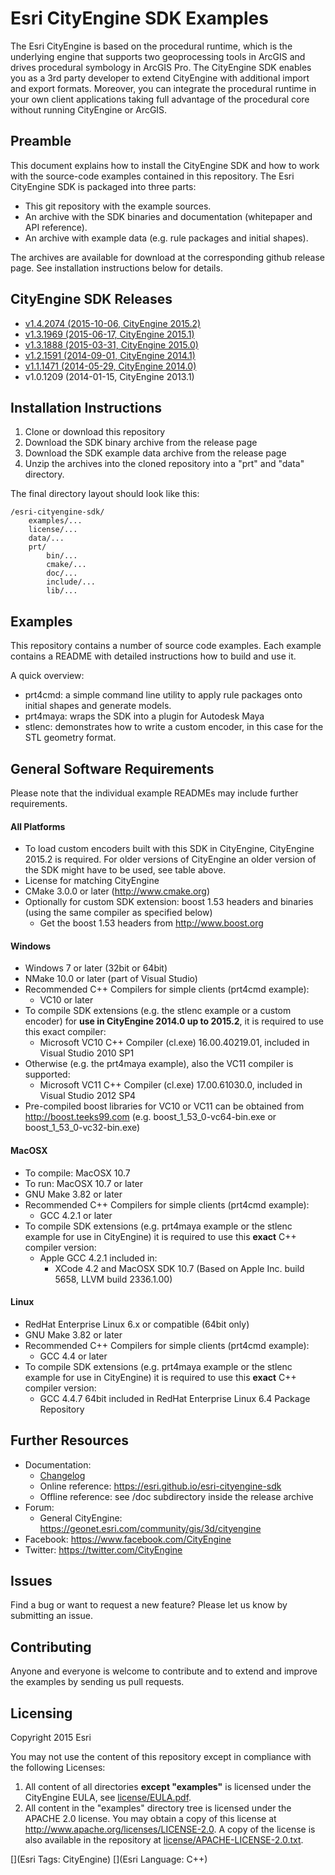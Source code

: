 # Esri CityEngine SDK Examples

The Esri CityEngine is based on the procedural runtime, which is the underlying engine that supports two geoprocessing tools in ArcGIS and drives procedural symbology in ArcGIS Pro. The CityEngine SDK enables you as a 3rd party developer to extend CityEngine with additional import and export formats. Moreover, you can integrate the procedural runtime in your own client applications taking full advantage of the procedural core without running CityEngine or ArcGIS.

## Preamble

This document explains how to install the CityEngine SDK and how to work with the source-code examples contained in this repository. The Esri CityEngine SDK is packaged into three parts:
- This git repository with the example sources.
- An archive with the SDK binaries and documentation (whitepaper and API reference).
- An archive with example data (e.g. rule packages and initial shapes).

The archives are available for download at the corresponding github release page. See installation instructions below for details.

## CityEngine SDK Releases
- [v1.4.2074 (2015-10-06, CityEngine 2015.2)](https://github.com/Esri/esri-cityengine-sdk/releases/tag/1.4.2074)
- [v1.3.1969 (2015-06-17, CityEngine 2015.1)](https://github.com/Esri/esri-cityengine-sdk/releases/tag/1.3.1969)
- [v1.3.1888 (2015-03-31, CityEngine 2015.0)](https://github.com/Esri/esri-cityengine-sdk/releases/tag/1.3.1888)
- [v1.2.1591 (2014-09-01, CityEngine 2014.1)](https://github.com/Esri/esri-cityengine-sdk/releases/tag/1.2.1591)
- [v1.1.1471 (2014-05-29, CityEngine 2014.0)](https://github.com/Esri/esri-cityengine-sdk/releases/tag/1.1.1471)
- v1.0.1209 (2014-01-15, CityEngine 2013.1)

## Installation Instructions
1. Clone or download this repository
2. Download the SDK binary archive from the release page
3. Download the SDK example data archive from the release page
4. Unzip the archives into the cloned repository into a "prt" and "data" directory.

The final directory layout should look like this:
```
/esri-cityengine-sdk/
    examples/...
    license/...
    data/...
    prt/
        bin/...
        cmake/...
        doc/...
        include/...
        lib/...
```

## Examples
This repository contains a number of source code examples. Each example contains a README with detailed instructions how to build and use it.

A quick overview:
- prt4cmd: a simple command line utility to apply rule packages onto initial shapes and generate models.
- prt4maya: wraps the SDK into a plugin for Autodesk Maya
- stlenc: demonstrates how to write a custom encoder, in this case for the STL geometry format.

## General Software Requirements
Please note that the individual example READMEs may include further requirements.

#### All Platforms
* To load custom encoders built with this SDK in CityEngine, CityEngine 2015.2 is required. For older versions of CityEngine an older version of the SDK might have to be used, see table above. 
* License for matching CityEngine
* CMake 3.0.0 or later (http://www.cmake.org)
* Optionally for custom SDK extension: boost 1.53 headers and binaries (using the same compiler as specified below)
    * Get the boost 1.53 headers from http://www.boost.org

#### Windows
* Windows 7 or later (32bit or 64bit)
* NMake 10.0 or later (part of Visual Studio)
* Recommended C++ Compilers for simple clients (prt4cmd example):
    * VC10 or later
* To compile SDK extensions (e.g. the stlenc example or a custom encoder) for **use in CityEngine 2014.0 up to 2015.2**, it is required to use this exact compiler:
    * Microsoft VC10 C++ Compiler (cl.exe) 16.00.40219.01, included in Visual Studio 2010 SP1
* Otherwise (e.g. the prt4maya example), also the VC11 compiler is supported:
    * Microsoft VC11 C++ Compiler (cl.exe) 17.00.61030.0, included in Visual Studio 2012 SP4
* Pre-compiled boost libraries for VC10 or VC11 can be obtained from http://boost.teeks99.com (e.g. boost_1_53_0-vc64-bin.exe or boost_1_53_0-vc32-bin.exe)

#### MacOSX
* To compile: MacOSX 10.7
* To run: MacOSX 10.7 or later
* GNU Make 3.82 or later
* Recommended C++ Compilers for simple clients (prt4cmd example):
    * GCC 4.2.1 or later
* To compile SDK extensions (e.g. prt4maya example or the stlenc example for use in CityEngine) it is required to use this **exact** C++ compiler version:
    * Apple GCC 4.2.1 included in:
        * XCode 4.2 and MacOSX SDK 10.7 (Based on Apple Inc. build 5658, LLVM build 2336.1.00)

#### Linux
* RedHat Enterprise Linux 6.x or compatible (64bit only)
* GNU Make 3.82 or later
* Recommended C++ Compilers for simple clients (prt4cmd example):
    * GCC 4.4 or later
* To compile SDK extensions (e.g. prt4maya example or the stlenc example for use in CityEngine) it is required to use this **exact** C++ compiler version:
    * GCC 4.4.7 64bit included in RedHat Enterprise Linux 6.4 Package Repository

## Further Resources
* Documentation:
    * [Changelog](changelog.md)
    * Online reference: https://esri.github.io/esri-cityengine-sdk
    * Offline reference: see /doc subdirectory inside the release archive
* Forum: 
    * General CityEngine: https://geonet.esri.com/community/gis/3d/cityengine
* Facebook: https://www.facebook.com/CityEngine
* Twitter: https://twitter.com/CityEngine

## Issues

Find a bug or want to request a new feature? Please let us know by submitting an issue.

## Contributing

Anyone and everyone is welcome to contribute and to extend and improve the examples by sending us pull requests.

## Licensing

Copyright 2015 Esri

You may not use the content of this repository except in compliance with the following Licenses:
  1. All content of all directories **except "examples"** is licensed under the CityEngine EULA, see [license/EULA.pdf](license/EULA.pdf).
  2. All content in the "examples" directory tree is licensed under the APACHE 2.0 license. You may obtain a copy of this license at http://www.apache.org/licenses/LICENSE-2.0. A copy of the license is also available in the repository at [license/APACHE-LICENSE-2.0.txt](license/APACHE-LICENSE-2.0.txt).

[](Esri Tags: CityEngine)
[](Esri Language: C++)
